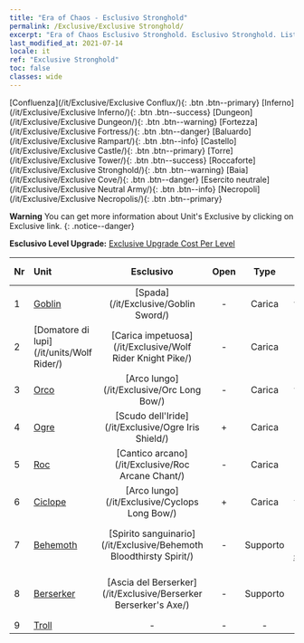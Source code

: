 ```yaml
---
title: "Era of Chaos - Esclusivo Stronghold"
permalink: /Exclusive/Exclusive Stronghold/
excerpt: "Era of Chaos Esclusivo Stronghold. Esclusivo Stronghold. List of Esclusivo Stronghold in Era of Chaos"
last_modified_at: 2021-07-14
locale: it
ref: "Exclusive Stronghold"
toc: false
classes: wide
---
```

 [Confluenza](/it/Exclusive/Exclusive Conflux/){: .btn .btn--primary} [Inferno](/it/Exclusive/Exclusive Inferno/){: .btn .btn--success} [Dungeon](/it/Exclusive/Exclusive Dungeon/){: .btn .btn--warning} [Fortezza](/it/Exclusive/Exclusive Fortress/){: .btn .btn--danger} [Baluardo](/it/Exclusive/Exclusive Rampart/){: .btn .btn--info} [Castello](/it/Exclusive/Exclusive Castle/){: .btn .btn--primary} [Torre](/it/Exclusive/Exclusive Tower/){: .btn .btn--success} [Roccaforte](/it/Exclusive/Exclusive Stronghold/){: .btn .btn--warning} [Baia](/it/Exclusive/Exclusive Cove/){: .btn .btn--danger} [Esercito neutrale](/it/Exclusive/Exclusive Neutral Army/){: .btn .btn--info} [Necropoli](/it/Exclusive/Exclusive Necropolis/){: .btn .btn--primary} 

**Warning** You can get more information about Unit's Exclusive by clicking on Exclusive link. 
{: .notice--danger}

 **Esclusivo Level Upgrade:** [Exclusive Upgrade Cost Per Level](/Exclusive/ExclusiveUpgradeCostPerLevel/)

  | Nr |         Unit        | Esclusivo | Open  |    Type   |  Item to Rank UP      |  Skin   |
  |:---|:--------------------|:-------------:|:-----:|:---------:|:---------------------:|:-------:|
  | 1  | [Goblin](/it/units/Goblin/) | [Spada](/it/Exclusive/Goblin Sword/) | - | Carica | [Token della Spada](/ItemsIT/con_912/) | - |
  | 2  | [Domatore di lupi](/it/units/Wolf Rider/) | [Carica impetuosa](/it/Exclusive/Wolf Rider Knight Pike/) | - | Carica | [Token Carica impetuosa](/ItemsIT/con_916/) | - |
  | 3  | [Orco](/it/units/Orc/) | [Arco lungo](/it/Exclusive/Orc Long Bow/) | - | Carica | [Token Arco lungo](/ItemsIT/con_914/) | - |
  | 4  | [Ogre](/it/units/Ogre/) | [Scudo dell'Iride](/it/Exclusive/Ogre Iris Shield/) | + | Carica | [Token Scudo dell'Iride](/ItemsIT/con_913/) | - |
  | 5  | [Roc](/it/units/Roc/) | [Cantico arcano](/it/Exclusive/Roc Arcane Chant/) | - | Carica | [Token Cantico arcano](/ItemsIT/con_915/) | - |
  | 6  | [Ciclope](/it/units/Cyclops/) | [Arco lungo](/it/Exclusive/Cyclops Long Bow/) | + | Carica | [Token Arco lungo](/ItemsIT/con_914/) | - |
  | 7  | [Behemoth](/it/units/Behemoth/) | [Spirito sanguinario](/it/Exclusive/Behemoth Bloodthirsty Spirit/) | - | Supporto | [Token Spirito sanguinario](/ItemsIT/con_982/) | [Skin speciale Spirito sanguinario](/ItemsIT/con_650/) |
  | 8  | [Berserker](/it/units/Berserker/) | [Ascia del Berserker](/it/Exclusive/Berserker Berserker's Axe/) | - | Supporto | [Token Ascia del Berserker](/ItemsIT/con_983/) | [Skin speciale Ascia del Berserker](/ItemsIT/con_651/) |
  | 9  | [Troll](/it/units/Troll/) | - | - | - | none | none |
